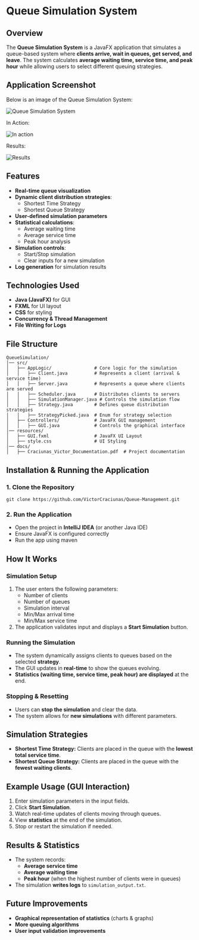 # Queue Simulation System

## Overview
The **Queue Simulation System** is a JavaFX application that simulates a queue-based system where **clients arrive, wait in queues, get served, and leave**. The system calculates **average waiting time, service time, and peak hour** while allowing users to select different queuing strategies.

## Application Screenshot
Below is an image of the Queue Simulation System:

![Queue Simulation System](images/app.png)

In Action: 

![In action](images/app_in_action.png)

Results:

![Results](images/results.png)

## Features
- **Real-time queue visualization**
- **Dynamic client distribution strategies**:
  - Shortest Time Strategy
  - Shortest Queue Strategy
- **User-defined simulation parameters**
- **Statistical calculations**:
  - Average waiting time
  - Average service time
  - Peak hour analysis
- **Simulation controls**:
  - Start/Stop simulation
  - Clear inputs for a new simulation
- **Log generation** for simulation results

## Technologies Used
- **Java (JavaFX)** for GUI
- **FXML** for UI layout
- **CSS** for styling
- **Concurrency & Thread Management**
- **File Writing for Logs**

## File Structure
```
QueueSimulation/
│── src/
│   ├── AppLogic/                # Core logic for the simulation
│   │   ├── Client.java          # Represents a client (arrival & service time)
│   │   ├── Server.java          # Represents a queue where clients are served
│   │   ├── Scheduler.java       # Distributes clients to servers
│   │   ├── SimulationManager.java # Controls the simulation flow
│   │   ├── Strategy.java        # Defines queue distribution strategies
│   │   ├── StrategyPicked.java  # Enum for strategy selection
│   ├── Controllers/             # JavaFX GUI management
│   │   ├── GUI.java             # Controls the graphical interface
│── resources/
│   ├── GUI.fxml                 # JavaFX UI Layout
│   ├── style.css                # UI Styling
│── docs/
│   ├── Craciunas_Victor_Documentation.pdf  # Project documentation
```

## Installation & Running the Application
### 1. Clone the Repository
```
git clone https://github.com/VictorCraciunas/Queue-Management.git
```

### 2. Run the Application
- Open the project in **IntelliJ IDEA** (or another Java IDE)
- Ensure JavaFX is configured correctly
- Run the app using maven

## How It Works
### **Simulation Setup**
1. The user enters the following parameters:
   - Number of clients
   - Number of queues
   - Simulation interval
   - Min/Max arrival time
   - Min/Max service time
2. The application validates input and displays a **Start Simulation** button.

### **Running the Simulation**
- The system dynamically assigns clients to queues based on the selected **strategy**.
- The GUI updates in **real-time** to show the queues evolving.
- **Statistics (waiting time, service time, peak hour) are displayed** at the end.

### **Stopping & Resetting**
- Users can **stop the simulation** and clear the data.
- The system allows for **new simulations** with different parameters.

## Simulation Strategies
- **Shortest Time Strategy:** Clients are placed in the queue with the **lowest total service time**.
- **Shortest Queue Strategy:** Clients are placed in the queue with the **fewest waiting clients**.

## Example Usage (GUI Interaction)
1. Enter simulation parameters in the input fields.
2. Click **Start Simulation**.
3. Watch real-time updates of clients moving through queues.
4. View **statistics** at the end of the simulation.
5. Stop or restart the simulation if needed.

## Results & Statistics
- The system records:
  - **Average service time**
  - **Average waiting time**
  - **Peak hour** (when the highest number of clients were in queues)
- The simulation **writes logs** to `simulation_output.txt`.

## Future Improvements
- **Graphical representation of statistics** (charts & graphs)
- **More queuing algorithms**
- **User input validation improvements**




